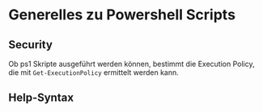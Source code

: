 # Generelles zu Powershell Scripts

## Security
Ob ps1 Skripte ausgeführt werden können, bestimmt die Execution Policy, die mit  `Get-ExecutionPolicy` ermittelt werden kann.
## Help-Syntax